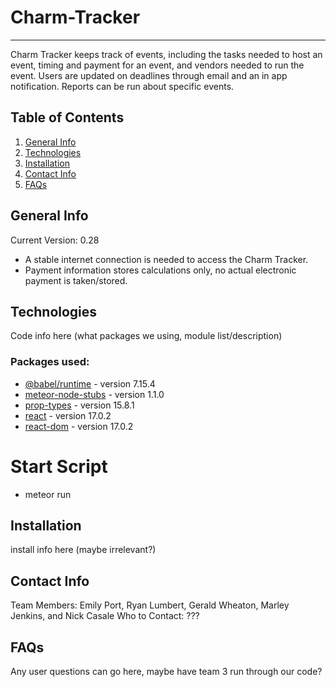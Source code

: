 # Charm-Tracker
****************
Charm Tracker keeps track of events, including the tasks needed to host an event, timing and payment for an event, and vendors needed to run the event. Users are updated on deadlines through email and an in app notification. Reports can be run about specific events.

## Table of Contents
1. [General Info](#general-info)
2. [Technologies](#technologies)
3. [Installation](#installation)
4. [Contact Info](#contact-info)
5. [FAQs](#faqs)

## General Info
Current Version: 0.28
* A stable internet connection is needed to access the Charm Tracker.
* Payment information stores calculations only, no actual electronic payment is taken/stored.


## Technologies
Code info here (what packages we using, module list/description)
### Packages used:
* [@babel/runtime](https://babeljs.io/docs/en/babel-runtime) - version 7.15.4
* [meteor-node-stubs](https://github.com/meteor/node-stubs) - version 1.1.0
* [prop-types](https://www.npmjs.com/package/prop-types) - version 15.8.1
* [react](https://www.npmjs.com/package/react) - version 17.0.2
* [react-dom](https://www.npmjs.com/package/react-dom) - version 17.0.2

# Start Script
* meteor run

## Installation
install info here (maybe irrelevant?)

## Contact Info
Team Members: Emily Port, Ryan Lumbert, Gerald Wheaton, Marley Jenkins, and Nick Casale
Who to Contact: ???

## FAQs
Any user questions can go here, maybe have team 3 run through our code?
